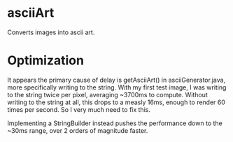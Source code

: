 # asciiArt
Converts images into ascii art.

# Optimization
It appears the primary cause of delay is getAsciiArt() in asciiGenerator.java, more specifically writing to the string. With my first test image, I was writing to the string twice per pixel, averaging ~3700ms to compute. Without writing to the string at all, this drops to a measly 16ms, enough to render 60 times per second. So I very much need to fix this. 

Implementing a StringBuilder instead pushes the performance down to the ~30ms range, over 2 orders of magnitude faster. 